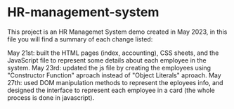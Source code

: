 # HR-management-system
This project is an HR Managemet System demo created in May  2023, in this file you will find a summary of each change listed:

May 21st: built the HTML pages (index, accounting), CSS sheets, and the JavaScript file to represent some details about each employee in the system.
May 23rd: updated the js file by creating the employees using "Constructor Function" aproach instead of "Object Literals" aproach.
May 27th: used DOM manipulation methods to represent the eployees info, and designed the interface to represent each employee in a card (the whole process is done in javascript).